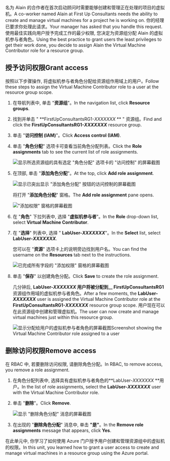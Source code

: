 <span data-ttu-id="33431-101">名为 Alain 的合作者在首次启动顾问时需要能够创建和管理正在处理的项目的虚拟机。</span><span class="sxs-lookup"><span data-stu-id="33431-101">A co-worker named Alain at First Up Consultants needs the ability to create and manage virtual machines for a project he is working on.</span></span> <span data-ttu-id="33431-102">你的经理已要求你处理此请求。</span><span class="sxs-lookup"><span data-stu-id="33431-102">Your manager has asked that you handle this request.</span></span> <span data-ttu-id="33431-103">使用最佳实践向用户授予完成工作的最少权限, 您决定为资源组分配 Alain 的虚拟机参与者角色。</span><span class="sxs-lookup"><span data-stu-id="33431-103">Using the best practice to grant users the least privileges to get their work done, you decide to assign Alain the Virtual Machine Contributor role for a resource group.</span></span>

## <a name="grant-access"></a><span data-ttu-id="33431-104">授予访问权限</span><span class="sxs-lookup"><span data-stu-id="33431-104">Grant access</span></span>

<span data-ttu-id="33431-105">按照以下步骤操作, 将虚拟机参与者角色分配给资源组作用域上的用户。</span><span class="sxs-lookup"><span data-stu-id="33431-105">Follow these steps to assign the Virtual Machine Contributor role to a user at the resource group scope.</span></span>

1. <span data-ttu-id="33431-106">在导航列表中, 单击 "**资源组**"。</span><span class="sxs-lookup"><span data-stu-id="33431-106">In the navigation list, click **Resource groups**.</span></span>

1. <span data-ttu-id="33431-107">找到并单击 " \*\*FirstUpConsultantsRG1-_XXXXXXX_ \*\* " 资源组。</span><span class="sxs-lookup"><span data-stu-id="33431-107">Find and click the **FirstUpConsultantsRG1-_XXXXXXX_** resource group.</span></span>

1. <span data-ttu-id="33431-108">单击 "**访问控制 (IAM)**"。</span><span class="sxs-lookup"><span data-stu-id="33431-108">Click **Access control (IAM)**.</span></span>

1. <span data-ttu-id="33431-109">单击 "**角色分配**" 选项卡可查看当前角色分配列表。</span><span class="sxs-lookup"><span data-stu-id="33431-109">Click the **Role assignments** tab to see the current list of role assignments.</span></span>

   ![显示所选资源组的具有选定 "角色分配" 选项卡的 "访问控制" 的屏幕截图](../media/5-resource-group-role-assignment.png)

1. <span data-ttu-id="33431-111">在顶部, 单击 "**添加角色分配**"。</span><span class="sxs-lookup"><span data-stu-id="33431-111">At the top, click **Add role assignment**.</span></span>

   ![显示已突出显示 "添加角色分配" 按钮的访问控制的屏幕截图](../media/5-resource-group-add-role-assignment.png)

    <span data-ttu-id="33431-113">将打开 "**添加角色分配**" 窗格。</span><span class="sxs-lookup"><span data-stu-id="33431-113">The **Add role assignment** pane opens.</span></span>

   !["添加权限" 窗格的屏幕截图](../media/5-add-permissions.png)

1. <span data-ttu-id="33431-115">在 "**角色**" 下拉列表中, 选择 "**虚拟机参与者**"。</span><span class="sxs-lookup"><span data-stu-id="33431-115">In the **Role** drop-down list, select **Virtual Machine Contributor**.</span></span>

1. <span data-ttu-id="33431-116">在 "**选择**" 列表中, 选择 " **LabUser-_XXXXXXX_**"。</span><span class="sxs-lookup"><span data-stu-id="33431-116">In the **Select** list, select **LabUser-_XXXXXXX_**.</span></span>

    <span data-ttu-id="33431-117">您可以在 "**资源**" 选项卡上的说明旁边找到用户名。</span><span class="sxs-lookup"><span data-stu-id="33431-117">You can find the username on the **Resources** tab next to the instructions.</span></span>

   ![已完成所有字段的 "添加权限" 窗格的屏幕截图](../media/5-add-permissions-save.png)

1. <span data-ttu-id="33431-119">单击 "**保存**" 以创建角色分配。</span><span class="sxs-lookup"><span data-stu-id="33431-119">Click **Save** to create the role assignment.</span></span>

   <span data-ttu-id="33431-120">几分钟后, **LabUser-_XXXXXXX_ **用户将被分配到**__ FirstUpConsultantsRG1**资源组作用域的虚拟机参与者角色。</span><span class="sxs-lookup"><span data-stu-id="33431-120">After a few moments, the **LabUser-_XXXXXXX_** user is assigned the Virtual Machine Contributor role at the **FirstUpConsultantsRG1-_XXXXXXX_** resource group scope.</span></span> <span data-ttu-id="33431-121">用户现在可以在此资源组中创建和管理虚拟机。</span><span class="sxs-lookup"><span data-stu-id="33431-121">The user can now create and manage virtual machines just within this resource group.</span></span>

   ![<span data-ttu-id="33431-122">显示分配给用户的虚拟机参与者角色的屏幕截图</span><span class="sxs-lookup"><span data-stu-id="33431-122">Screenshot showing the Virtual Machine Contributor role assigned to a user</span></span> ](../media/5-vm-contributor-assignment.png)

## <a name="remove-access"></a><span data-ttu-id="33431-123">删除访问权限</span><span class="sxs-lookup"><span data-stu-id="33431-123">Remove access</span></span>

<span data-ttu-id="33431-124">在 RBAC 中, 若要删除访问权限, 请删除角色分配。</span><span class="sxs-lookup"><span data-stu-id="33431-124">In RBAC, to remove access, you remove a role assignment.</span></span>

1. <span data-ttu-id="33431-125">在角色分配列表中, 选择具有虚拟机参与者角色的\*\*LabUser-_XXXXXXX_ \*\*用户。</span><span class="sxs-lookup"><span data-stu-id="33431-125">In the list of role assignments, select the **LabUser-_XXXXXXX_** user with the Virtual Machine Contributor role.</span></span>

1. <span data-ttu-id="33431-126">单击 "**删除**"。</span><span class="sxs-lookup"><span data-stu-id="33431-126">Click **Remove**.</span></span>

   ![显示 "删除角色分配" 消息的屏幕截图](../media/5-remove-role-assignment.png)

1. <span data-ttu-id="33431-128">在出现的 "**删除角色分配**" 消息中, 单击 **"是"**。</span><span class="sxs-lookup"><span data-stu-id="33431-128">In the **Remove role assignments** message that appears, click **Yes**.</span></span>

<span data-ttu-id="33431-129">在此单元中, 你学习了如何使用 Azure 门户授予用户创建和管理资源组中的虚拟机的权限。</span><span class="sxs-lookup"><span data-stu-id="33431-129">In this unit, you learned how to grant a user access to create and manage virtual machines in a resource group using the Azure portal.</span></span>